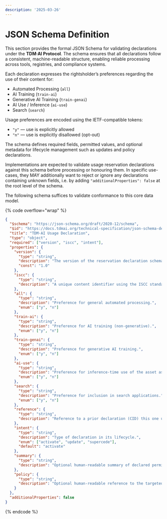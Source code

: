 ```yaml
---
description: '2025-03-26'
---
```


# JSON Schema Definition

This section provides the formal JSON Schema for validating declarations under the **TDM·AI Protocol**. The schema ensures that all declarations follow a consistent, machine-readable structure, enabling reliable processing across tools, registries, and compliance systems.

Each declaration expresses the rightsholder’s preferences regarding the use of their content for:

* Automated Processing (`all`)
* AI Training (`train-ai`)
* Generative AI Training (`train-genai`)
* AI Use / Inference (`ai-use`)
* Search (`search`)

Usage preferences are encoded using the IETF-compatible tokens:

* `"y"` — use is explicitly allowed
* `"n"` — use is explicitly disallowed (opt-out)

The schema defines required fields, permitted values, and optional metadata for lifecycle management such as updates and policy declarations.

Implementations are expected to validate usage reservation declarations against this schema before processing or honouring them. In specific use-cases, they MAY additionally want to reject or ignore any declarations containing unknown fields, i.e. by adding `"additionalProperties": false` at the root level of the schema.

The following schema suffices to validate conformance to this core data model.

{% code overflow="wrap" %}
```json
{
  "$schema": "https://json-schema.org/draft/2020-12/schema",
  "$id": "https://docs.tdmai.org/technical-specification/json-schema-definition",
  "title": "TDM·AI Usage Declaration",
  "type": "object",
  "required": ["version", "iscc", "intent"],
  "properties": {
    "version": {
      "type": "string",
      "description": "The version of the reservation declaration schema.",
      "const": "1.0"
    },
    "iscc": {
      "type": "string",
      "description": "A unique content identifier using the ISCC standard (ISO 24138:2024)."
    },
    "all": {
      "type": "string",
      "description": "Preference for general automated processing.",
      "enum": ["y", "n"]
    },
    "train-ai": {
      "type": "string",
      "description": "Preference for AI training (non-generative).",
      "enum": ["y", "n"]
    },
    "train-genai": {
      "type": "string",
      "description": "Preference for generative AI training.",
      "enum": ["y", "n"]
    },
    "ai-use": {
      "type": "string",
      "description": "Preference for inference-time use of the asset as input to a trained model.",
      "enum": ["y", "n"]
    },
    "search": {
      "type": "string",
      "description": "Preference for inclusion in search applications.",
      "enum": ["y", "n"]
    },
    "reference": {
      "type": "string",
      "description": "Reference to a prior declaration (CID) this one updates or supersedes."
    },
    "intent": {
      "type": "string",
      "description": "Type of declaration in its lifecycle.",
      "enum": ["activate", "update", "supercede"],
      "default": "activate"
    },
    "summary": {
      "type": "string",
      "description": "Optional human-readable summary of declared permissions or reservations."
    },
    "policy": {
      "type": "string",
      "description": "Optional human-readable reference to the targeted compliance regime (e.g. CDSM, AI Act)."
    }
  },
  "additionalProperties": false
}
```
{% endcode %}
